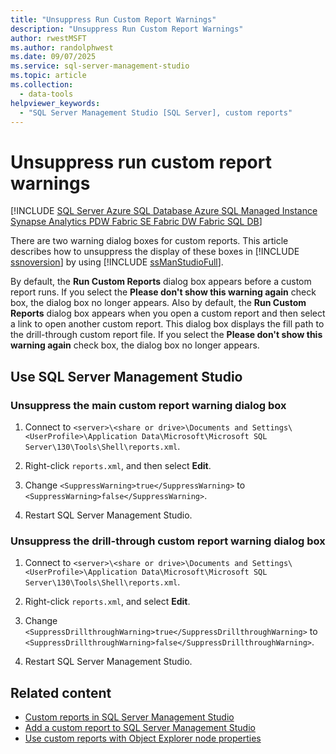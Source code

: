 ```yaml
---
title: "Unsuppress Run Custom Report Warnings"
description: "Unsuppress Run Custom Report Warnings"
author: rwestMSFT
ms.author: randolphwest
ms.date: 09/07/2025
ms.service: sql-server-management-studio
ms.topic: article
ms.collection:
  - data-tools
helpviewer_keywords:
  - "SQL Server Management Studio [SQL Server], custom reports"
---
```

# Unsuppress run custom report warnings

[!INCLUDE [SQL Server Azure SQL Database Azure SQL Managed Instance Synapse Analytics PDW Fabric SE Fabric DW Fabric SQL DB](../includes/applies-to-version/sql-asdb-asdbmi-asa-pdw-fabricse-fabricdw-fabricsqldb.md)]

There are two warning dialog boxes for custom reports. This article describes how to unsuppress the display of these boxes in [!INCLUDE [ssnoversion](../includes/ssnoversion-md.md)] by using [!INCLUDE [ssManStudioFull](../includes/ssmanstudiofull-md.md)].

By default, the **Run Custom Reports** dialog box appears before a custom report runs. If you select the **Please don't show this warning again** check box, the dialog box no longer appears. Also by default, the **Run Custom Reports** dialog box appears when you open a custom report and then select a link to open another custom report. This dialog box displays the fill path to the drill-through custom report file. If you select the **Please don't show this warning again** check box, the dialog box no longer appears.

<a id="SSMSProcedure"></a>

## Use SQL Server Management Studio

### Unsuppress the main custom report warning dialog box

1. Connect to `<server>\<share or drive>\Documents and Settings\<UserProfile>\Application Data\Microsoft\Microsoft SQL Server\130\Tools\Shell\reports.xml`.

1. Right-click `reports.xml`, and then select **Edit**.

1. Change `<SuppressWarning>true</SuppressWarning>` to `<SuppressWarning>false</SuppressWarning>`.

1. Restart SQL Server Management Studio.

### Unsuppress the drill-through custom report warning dialog box

1. Connect to `<server>\<share or drive>\Documents and Settings\<UserProfile>\Application Data\Microsoft\Microsoft SQL Server\130\Tools\Shell\reports.xml`.

1. Right-click `reports.xml`, and select **Edit**.

1. Change `<SuppressDrillthroughWarning>true</SuppressDrillthroughWarning>` to `<SuppressDrillthroughWarning>false</SuppressDrillthroughWarning>`.

1. Restart SQL Server Management Studio.

## Related content

- [Custom reports in SQL Server Management Studio](custom-reports-in-management-studio.md)
- [Add a custom report to SQL Server Management Studio](add-a-custom-report-to-management-studio.md)
- [Use custom reports with Object Explorer node properties](use-custom-reports-with-object-explorer-node-properties.md)
